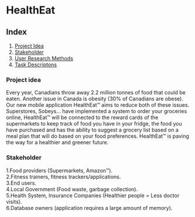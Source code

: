 # HealthEat

## Index
1. [Project Idea](#project_idea)
2. [Stakeholder](#stakeholder)
3. [User Research Methods](#user_research_methods)
4. [Task Descriptons](#task_descriptions) 


### Project idea <a name = "project_idea"></a>
Every year, Canadians throw away 2.2 million tonnes of food that could be eaten. Another issue in Canada is obesity (30% of Canadians are obese). Our new mobile application HealthEat™ aims to reduce both of these issues. Superstores, Sobeys… have implemented a system to order your groceries online, HealthEat™ will be connected to the reward cards of the supermarkets to keep track of food you have in your fridge, the food you have purchased and has the ability to suggest a grocery list based on a meal plan that will do based on your food preferences. HealthEat™ is paving the way for a healthier and greener future.

### Stakeholder <a name = "stakeholder"></a>
1.Food providers (Supermarkets, Amazon™).<br />
2.Fitness trainers, fitness trackers/applications.<br />
3.End users.<br />
4.Local Government (Food waste, garbage collection).<br />
5.Health System, Insurance Companies (Healthier people = Less doctor visits).<br />
6.Database owners (application requires a large amount of memory).<br />


